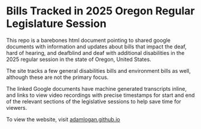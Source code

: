# Bills Tracked in 2025 Oregon Regular Legislature Session
This repo is a barebones html document pointing to shared google documents with information and updates about bills that impact the deaf, hard of hearing, and deafblind and deaf with additional disabilities in the 2025 regular session in the state of Oregon, United States.

The site tracks a few general disabilities bills and environment bills as well, although these are not the primary focus.

The linked Google documents have machine generated transcripts inline, and links to view video recordings with precise timestamps for start and end of the relevant sections of the legislative sessions to help save time for viewers.

To view the website, visit [adamlogan.github.io](https://adamlogan.github.io)